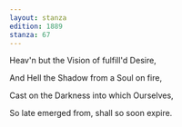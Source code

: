 ```yaml
---
layout: stanza
edition: 1889
stanza: 67
---
```


Heav'n but the Vision of fulfill'd Desire,

And Hell the Shadow from a Soul on fire,

Cast on the Darkness into which Ourselves,

So late emerged from, shall so soon expire.